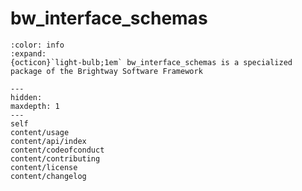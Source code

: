 # bw_interface_schemas

```{button-link} https://docs.brightway.dev
:color: info
:expand:
{octicon}`light-bulb;1em` bw_interface_schemas is a specialized package of the Brightway Software Framework
```

```{toctree}
---
hidden:
maxdepth: 1
---
self
content/usage
content/api/index
content/codeofconduct
content/contributing
content/license
content/changelog
```
